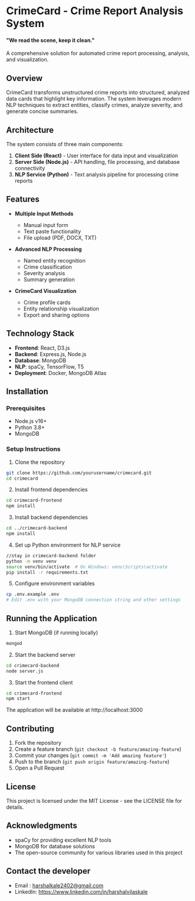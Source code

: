 # CrimeCard - Crime Report Analysis System </br>
<h4>"We read the scene, keep it clean."</h4>


A comprehensive solution for automated crime report processing, analysis, and visualization.

## Overview

CrimeCard transforms unstructured crime reports into structured, analyzed data cards that highlight key information. The system leverages modern NLP techniques to extract entities, classify crimes, analyze severity, and generate concise summaries.

## Architecture

The system consists of three main components:

1. **Client Side (React)** - User interface for data input and visualization
2. **Server Side (Node.js)** - API handling, file processing, and database connectivity
3. **NLP Service (Python)** - Text analysis pipeline for processing crime reports

## Features

- **Multiple Input Methods**
  - Manual input form
  - Text paste functionality
  - File upload (PDF, DOCX, TXT)

- **Advanced NLP Processing**
  - Named entity recognition
  - Crime classification
  - Severity analysis
  - Summary generation

- **CrimeCard Visualization**
  - Crime profile cards
  - Entity relationship visualization
  - Export and sharing options

## Technology Stack

- **Frontend**: React, D3.js
- **Backend**: Express.js, Node.js
- **Database**: MongoDB
- **NLP**: spaCy, TensorFlow, T5
- **Deployment**: Docker, MongoDB Atlas

## Installation

### Prerequisites
- Node.js v16+
- Python 3.8+
- MongoDB

### Setup Instructions

1. Clone the repository
```bash
git clone https://github.com/yourusername/crimecard.git
cd crimecard
```

2. Install frontend dependencies
```bash
cd crimecard-frontend
npm install
```

3. Install backend dependencies
```bash
cd ../crimecard-backend
npm install

```

4. Set up Python environment for NLP service
```bash
//stay in crimecard-backend folder
python -m venv venv
source venv/bin/activate  # On Windows: venv\Scripts\activate
pip install -r requirements.txt
```

5. Configure environment variables
```bash
cp .env.example .env
# Edit .env with your MongoDB connection string and other settings
```

## Running the Application

1. Start MongoDB (if running locally)
```bash
mongod
```


2. Start the backend server
```bash
cd crimecard-backend
node server.js
```

3. Start the frontend client
```bash
cd crimecard-frontend
npm start
```

The application will be available at http://localhost:3000



## Contributing

1. Fork the repository
2. Create a feature branch (`git checkout -b feature/amazing-feature`)
3. Commit your changes (`git commit -m 'Add amazing feature'`)
4. Push to the branch (`git push origin feature/amazing-feature`)
5. Open a Pull Request

## License

This project is licensed under the MIT License - see the LICENSE file for details.

## Acknowledgments

- spaCy for providing excellent NLP tools
- MongoDB for database solutions
- The open-source community for various libraries used in this project

## Contact the developer 

- Email : harshalkale2402@gmail.com
- LinkedIn: https://www.linkedin.com/in/harshalvilaskale
